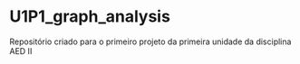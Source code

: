 # U1P1_graph_analysis
Repositório criado para o primeiro projeto da primeira unidade da disciplina AED II 

